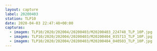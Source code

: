 ```yaml
---
layout: capture
label: 20200403
station: TLP10
date: 2020-04-03 22:47:48+00:00
capturas:
  - imagem: TLP10/2020/202004/20200403/M20200403_224748_TLP_10P.jpg
  - imagem: TLP10/2020/202004/20200403/M20200404_035713_TLP_10P.jpg
  - imagem: TLP10/2020/202004/20200403/M20200404_040503_TLP_10P.jpg
---
```

